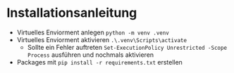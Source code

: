 # Installationsanleitung

- Virtuelles Enviorment anlegen ```python -m venv .venv```
- Virtuelles Enviorment aktivieren ```.\.venv\Scripts\activate```
    - Sollte ein Fehler auftreten ```Set-ExecutionPolicy Unrestricted -Scope Process``` ausführen und nochmals aktivieren
- Packages mit ```pip install -r requirements.txt``` erstellen

